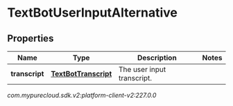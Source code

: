 # TextBotUserInputAlternative


## Properties

| Name | Type | Description | Notes |
| ------------ | ------------- | ------------- | ------------- |
| **transcript** | [**TextBotTranscript**](TextBotTranscript) | The user input transcript. |  |




_com.mypurecloud.sdk.v2:platform-client-v2:227.0.0_
